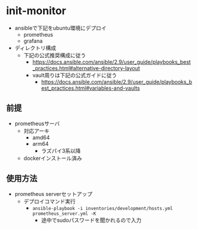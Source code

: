 # init-monitor

- ansibleで下記をubuntu環境にデプロイ
  - prometheus
  - grafana
- ディレクトリ構成
  - 下記の公式推奨構成に従う
    - https://docs.ansible.com/ansible/2.9/user_guide/playbooks_best_practices.html#alternative-directory-layout
    - vault周りは下記の公式ガイドに従う
      - https://docs.ansible.com/ansible/2.9/user_guide/playbooks_best_practices.html#variables-and-vaults

## 前提

- prometheusサーバ
  - 対応アーキ
    - amd64
    - arm64
      - ラズパイ3系以降
  - dockerインストール済み

## 使用方法

- prometheus serverセットアップ
  - デプロイコマンド実行
    - `ansible-playbook -i inventories/development/hosts.yml prometheus_server.yml -K`
      - 途中でsudoパスワードを聞かれるので入力

